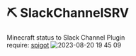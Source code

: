 # ⛏️ SlackChannelSRV
Minecraft status to Slack Channel Plugin  
require: [spigot](https://www.spigotmc.org/)
![2023-08-20 19 45 09](https://github.com/howyi/SlackChannelSRV/assets/6592938/8e5676c3-7753-4ba8-90da-fdd902a98be1)
